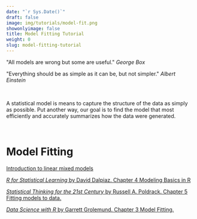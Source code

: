 ```yaml
---
date: "`r Sys.Date()`"
draft: false
image: img/tutorials/model-fit.png
showonlyimage: false
title: Model Fitting Tutorial
weight: 0
slug: model-fitting-tutorial
---
```


"All models are wrong but some are useful."  *George Box*
<!--more-->

"Everything should be as simple as it can be, but not simpler." *Albert Einstein*

&nbsp;

A statistical model is means to capture the structure of the data as simply as possible. Put another way, our goal is to find the model that most efficiently and accurately summarizes how the data were generated.

&nbsp;

# Model Fitting

[Introduction to linear mixed models](https://ourcodingclub.github.io/tutorials/mixed-models/)

[*R for Statistical Learning* by David Dalpiaz. Chapter 4 Modeling Basics in R](https://daviddalpiaz.github.io/r4sl/modeling-basics-in-r.html)

[*Statistical Thinking for the 21st Century* by Russell A. Poldrack. Chapter 5 Fitting models to data.](https://statsthinking21.github.io/statsthinking21-core-site/fitting-models.html)

[*Data Science with R* by Garrett Grolemund. Chapter 3 Model Fitting.](https://garrettgman.github.io/model-fitting/)

